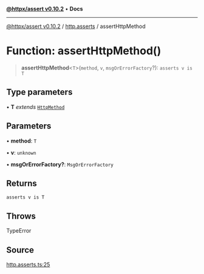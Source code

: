 [**@httpx/assert v0.10.2**](../../README.md) • **Docs**

***

[@httpx/assert v0.10.2](../../README.md) / [http.asserts](../README.md) / assertHttpMethod

# Function: assertHttpMethod()

> **assertHttpMethod**\<`T`\>(`method`, `v`, `msgOrErrorFactory`?): `asserts v is T`

## Type parameters

• **T** *extends* [`HttpMethod`](../../http.types/type-aliases/HttpMethod.md)

## Parameters

• **method**: `T`

• **v**: `unknown`

• **msgOrErrorFactory?**: `MsgOrErrorFactory`

## Returns

`asserts v is T`

## Throws

TypeError

## Source

[http.asserts.ts:25](https://github.com/belgattitude/httpx/blob/9872a04f73c192beff5f4b4d63a156ff5269c00c/packages/assert/src/http.asserts.ts#L25)
